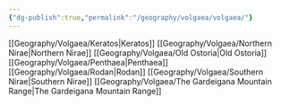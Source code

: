 ```yaml
---
{"dg-publish":true,"permalink":"/geography/volgaea/volgaea/"}
---
```



[[Geography/Volgaea/Keratos\|Keratos]]
[[Geography/Volgaea/Northern Nirae\|Northern Nirae]]
[[Geography/Volgaea/Old Ostoria\|Old Ostoria]]
[[Geography/Volgaea/Penthaea\|Penthaea]]
[[Geography/Volgaea/Rodan\|Rodan]]
[[Geography/Volgaea/Southern Nirae\|Southern Nirae]]
[[Geography/Volgaea/The Gardeigana Mountain Range\|The Gardeigana Mountain Range]]